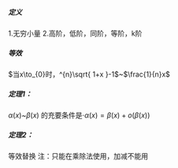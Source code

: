 ##### 定义
1.无穷小量
2.高阶，低阶，同阶，等阶，k阶

##### 等效
$当x\to_{0}时，^{n}\sqrt{ 1+x }-1$~$\frac{1}{n}x$

##### 定理1：

$\alpha(x)$~$\beta(x)$ 的充要条件是·$\alpha(x)=\beta(x)+o(\beta(x))$

##### 定理2：
等效替换
注：只能在乘除法使用，加减不能用